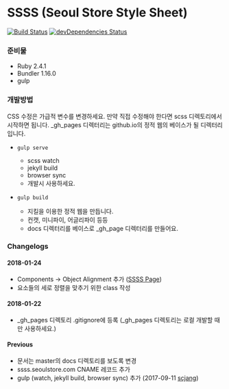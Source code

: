# SSSS (Seoul Store Style Sheet)

[![Build Status](https://travis-ci.org/seoulstore/ssss.svg?branch=master)](https://travis-ci.org/seoulstore/ssss)
[![devDependencies Status](https://david-dm.org/seoulstore/ssss/dev-status.svg)](https://david-dm.org/seoulstore/ssss?type=dev)
 
### 준비물

* Ruby 2.4.1
* Bundler 1.16.0
* gulp

### 개발방법

CSS 수정은 가급적 변수를 변경하세요. 만약 직접 수정해야 한다면 scss 디렉토리에서 시작하면 됩니다.
_gh_pages 디렉터리는 github.io의 정적 웹의 베이스가 될 디렉터리입니다.

* `gulp serve`
  * scss watch
  * jekyll build
  * browser sync
  * 개발시 사용하세요.
  
* `gulp build`
  * 지킬을 이용한 정적 웹을 만듭니다.
  * 컨캣, 미니파이, 어글리파이 등등
  * docs 디렉터리를 베이스로 _gh_page 디렉터리를 만들어요.


### Changelogs

#### 2018-01-24 

* Components -> Object Alignment 추가 ([SSSS Page](http://ssss.seoulstore.com/components/#object-alignment))
* 요소들의 세로 정렬을 맞추기 위한 class 작성

#### 2018-01-22

* _gh_pages 디렉토리 .gitignore에 등록 (_gh_pages 디렉토리는 로컬 개발할 때만 사용하세요.)

#### Previous

* 문서는 master의 docs 디렉토리를 보도록 변경
* ssss.seoulstore.com CNAME 레코드 추가
* gulp (watch, jekyll build, browser sync) 추가 (2017-09-11 [scjang](https://github.com/scjang))

